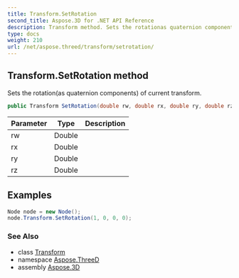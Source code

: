```yaml
---
title: Transform.SetRotation
second_title: Aspose.3D for .NET API Reference
description: Transform method. Sets the rotationas quaternion components of current transform
type: docs
weight: 210
url: /net/aspose.threed/transform/setrotation/
---
```

## Transform.SetRotation method

Sets the rotation(as quaternion components) of current transform.

```csharp
public Transform SetRotation(double rw, double rx, double ry, double rz)
```

| Parameter | Type | Description |
| --- | --- | --- |
| rw | Double |  |
| rx | Double |  |
| ry | Double |  |
| rz | Double |  |

## Examples

```csharp
Node node = new Node();
node.Transform.SetRotation(1, 0, 0, 0);
```

### See Also

* class [Transform](../)
* namespace [Aspose.ThreeD](../../transform/)
* assembly [Aspose.3D](../../../)


